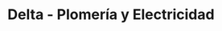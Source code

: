 ---
title: "Delta - Plomería y Electricidad"
url: /tijuana/delta-plomeria-y-electricidad/
shop: Eisenwaren
---